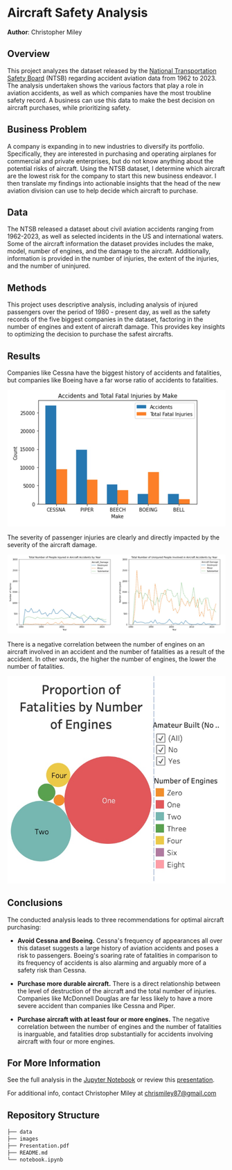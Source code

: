 # Aircraft Safety Analysis

**Author**: Christopher Miley

## Overview

This project analyzes the dataset released by the [National Transportation Safety Board](https://www.ntsb.gov/Pages/home.aspx) (NTSB) regarding accident aviation data from 1962 to 2023. The analysis undertaken shows the various factors that play a role in aviation accidents, as well as which companies have the most troubline safety record. A business can use this data to make the best decision on aircraft purchases, while prioritizing safety.

## Business Problem

A company is expanding in to new industries to diversify its portfolio. Specifically, they are interested in purchasing and operating airplanes for commercial and private enterprises, but do not know anything about the potential risks of aircraft. Using the NTSB dataset, I determine which aircraft are the lowest risk for the company to start this new business endeavor. I then translate my findings into actionable insights that the head of the new aviation division can use to help decide which aircraft to purchase.

## Data 

The NTSB released a dataset about civil aviation accidents ranging from 1962-2023, as well as selected incidents in the US and international waters. Some of the aircraft information the dataset provides includes the make, model, number of engines, and the damage to the aircraft. Additionally, information is provided in the number of injuries, the extent of the injuries, and the number of uninjured.

## Methods

This project uses descriptive analysis, including analysis of injured passengers over the period of 1980 - present day, as well as the safety records of the five biggest companies in the dataset, factoring in the number of engines and extent of aircraft damage. This provides key insights to optimizing the decision to purchase the safest aircrafts.

## Results

Companies like Cessna have the biggest history of accidents and fatalities, but companies like Boeing have a far worse ratio of accidents to fatalities. 

![top_five_make](./images/Top_Five_Make_Double_Bar.jpg)

The severity of passenger injuries are clearly and directly impacted by the severity of the aircraft damage.

![aircraft_injuries](./images/Aircraft_Injuries_By_Year.jpg)

There is a negative correlation between the number of engines on an aircraft involved in an accident and the number of fatalities as a result of the accident. In other words, the higher the number of engines, the lower the number of fatalities. 

![number_of_engines](./images/Engines_and_Fatalities.jpg)

## Conclusions

The conducted analysis leads to three recommendations for optimal aircraft purchasing:

- **Avoid Cessna and Boeing.** Cessna's frequency of appearances all over this dataset suggests a large history of aviation accidents and poses a risk to passengers. Boeing's soaring rate of fatalities in comparison to its frequency of accidents is also alarming and arguably more of a safety risk than Cessna.

- **Purchase more durable aircraft.** There is a direct relationship between the level of destruction of the aircraft and the total number of injuries. Companies like McDonnell Douglas are far less likely to have a more severe accident than companies like Cessna and Piper. 

- **Purchase aircraft with at least four or more engines.** The negative correlation between the number of engines and the number of fatalities is inarguable, and fatalities drop substantially for accidents involving aircraft with four or more engines. 

## For More Information

See the full analysis in the [Jupyter Notebook](./notebook.ipynb) or review this [presentation](./Presentation.pdf).

For additional info, contact Christopher Miley at [chrismiley87@gmail.com](mailto:chrismiley87@gmail.com)

## Repository Structure

```
├── data
├── images
├── Presentation.pdf
├── README.md
└── notebook.ipynb
```